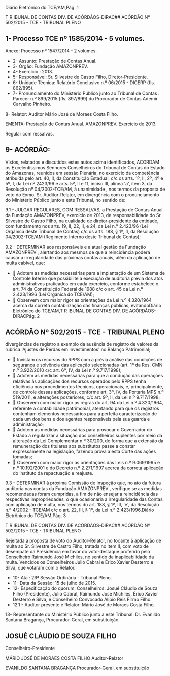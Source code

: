 Diário Eletrônico do TCE/AM,Pág. 1

T R IBUNAL DE CONTAS DIV. DE ACÓRDÃOS-DIRAC## ACÓRDÃO Nº 502/2015 - TCE - TRIBUNAL PLENO

## 1- Processo TCE nº 1585/2014 - 5 volumes.

Anexo: Processo nº 1547/2014 - 2 volumes.

- 2- Assunto: Prestação de Contas Anual.
- 3- Órgão: Fundação AMAZONPREV.
- 4- Exercício : 2013.
- 5- Responsável: Sr. Silvestre de Castro Filho, Diretor-Presidente.
- 6- Unidade Técnica: Relatório Conclusivo n.º 06/2015 - DICERP (fls. 862/895).
- 7-  Pronunciamento  do  Ministério Público  junto  ao Tribunal  de  Contas :  Parecer  n.º 899/2015 (fls. 897/899) do Procurador de Contas Ademir Carvalho Pinheiro.

8- Relator: Auditor Mário José de Moraes Costa Filho.

EMENTA: Prestação de Contas Anual. AMAZONPREV. Exercício de 2013.

Regular com ressalvas.

## 9- ACÓRDÃO:

Vistos, relatados e discutidos estes autos acima identificados,  ACORDAM os Excelentíssimos  Senhores  Conselheiros do Tribunal de Contas do Estado do Amazonas, reunidos em sessão Plenária, no exercício da competência atribuída pelo  art. 40, II, da Constituição Estadual, c/c os arts. 1º, II, 2º, 4º e 5º, I, da Lei nº 2423/96 e arts. 5º, II  e  11,  inciso  III,  alínea  'a',  item  3,  da  Resolução  nº  04/2002-TCE/AM, à unanimidade , nos  termos  da  proposta  de  voto  do  Exmo.  Sr.  Auditor-Relator, em divergência com  o pronunciamento do Ministério Público junto a este Tribunal, no sentido de:

9.1 - JULGAR REGULARES, COM RESSALVAS, a  Prestação de Contas Anual  da  Fundação  AMAZONPREV,  exercício  de  2013,  de  responsabilidade  do  Sr. Silvestre de Castro Filho, na qualidade de diretor-presidente da entidade, com fundamento nos arts. 19, II, 22, II, e 24, da Lei n.º 2.423/96 (Lei Orgânica deste Tribunal de Contas) c/c os arts. 188, § 1º, II, da Resolução 04/2002-TCE/AM (Regimento Interno deste Tribunal de Contas);

9.2  -  DETERMINAR aos  responsáveis  e  a  atual  gestão  da Fundação AMAZONPREV , alertando aos mesmos  de  que  a reincidência poderá causar a irregularidade das próximas contas anuais, além da aplicação de multa cabível, que:

-  Adotem as medidas necessárias para a implantação de um Sistema de  Controle  Interno  que  possibilite  a  execução  de  auditoria  prévia dos  atos  administrativos  praticados  em  cada  exercício,  conforme estabelece o art. 74 da Constituição Federal de 1988 c/c o art. 45 da Lei n.º 2.423/1996 (Lei Orgânica do TCE/AM);
-  Observem  com  maior  rigor  as  orientações  da  Lei  n.º  4.320/1964 acerca  da  correta  contabilização  das  finanças  públicas,  evitandoDiário Eletrônico do TCE/AM,T R IBUNAL DE CONTAS DIV. DE ACÓRDÃOS-DIRACPág. 2

## ACÓRDÃO Nº 502/2015 - TCE - TRIBUNAL PLENO

divergências  de  registro  a  exemplo  da  ausência  de  registro  de valores da rubrica 'Ajustes de Perdas em Investimentos' no Balanço Patrimonial;

-  Invistam os recursos do RPPS com a prévia análise das condições de  segurança  e  solvência  das  aplicação  selecionadas  (art.  1º  da Res. CMN n.º 3.922/2010 c/c art. 6º, IV, da Lei n.º 9.717/1998);
-  Adotem as medidas necessárias para que a condução das operações  relativas  às  aplicações  dos  recursos  operados  pelo RPPS tenha eficiência nos procedimentos técnicos, operacionais, e, principalmente, de controle dessas aplicações, conforme art. 3º, IV, da Portaria MPS n.º 519/2011, e alterações posteriores, c/c art. 9º, II, da Lei n.º 9.717/1998;
-  Observem  com  maior  rigor  as  regras  do  art. 94 da Lei n.º 4.320/1964,  referente  a  contabilidade  patrimonial,  atentando  para que os registros contenham elementos necessários para a perfeita caracterização  de cada  um  dos  bens  e  dos  agentes  responsáveis pela sua guarda e administração;
-  Adotem  as  medidas  necessárias  para  provocar  o  Governador  do Estado a regularizar a situação dos conselheiros suplentes por meio da  alteração  da  Lei  Complementar  n.º  30/200,  de  forma  que  a extensão  da  remuneração  dos  titulares  aos  substitutos  passe  a constar  expressamente  na  legislação,  fazendo  prova  a  esta Corte das ações tomadas;
-  Observem com maior rigor as orientações das Leis n.º 9.069/1995 e n.º  10.192/2001  e  do  Decreto  n.º  2.271/1997  acerca  da  correta aplicação do instituto da repactuação e reajuste.

9.3  -  DETERMINAR  à  próxima  Comissão  de  Inspeção  que,  no  ato da futura  auditoria  nas  contas  da  Fundação  AMAZONPREV ,  verifique  se  as  medidas recomendadas  foram  cumpridas,  a  fim  de  não  ensejar  a  reincidência  das  respectivas impropriedades, o que ocasionaria a irregularidade das Contas, com aplicação de multa, nos termos do art. 188, § 1º, III, 'e', da Resolução n.º 4/2002 - TCE/AM c/c o art. 22, III, § 1º, da Lei n.º 2.423/1996.Diário Eletrônico do TCE/AM,Pág. 3

T R IBUNAL DE CONTAS DIV. DE ACÓRDÃOS-DIRAC## ACÓRDÃO Nº 502/2015 - TCE - TRIBUNAL PLENO

Rejeitada a proposta de voto do Auditor-Relator, no tocante à aplicação de multa ao Sr.  Silvestre  de  Castro  Filho,  tratada  no  item  II, com  voto  de  desempate  da Presidência em favor do voto-destaque proferido pelo Conselheiro Raimundo José Michiles,  no  sentido  da  inaplicabilidade  da multa.  Vencidos  os Conselheiros  Julio Cabral e Érico Xavier Desterro e Silva, que votaram com o Relator.

- 10- Ata : 26ª Sessão Ordinária - Tribunal Pleno.
- 11- Data da Sessão: 15 de julho de 2015.
- 12- Especificação do quorum: Conselheiros: Josué Cláudio de Souza Filho (Presidente), Julio  Cabral,  Raimundo  José  Michiles,  Érico  Xavier  Desterro  e  Silva,  e  Conselheiro Convocado Alípio Reis Firmo Filho.
- 12.1 - Auditor presente e Relator: Mário José de Moraes Costa Filho.

13- Representante do Ministério Público junto a este Tribunal: Dr. Evanildo Santana Bragança, Procurador-Geral, em substituição.

## JOSUÉ CLÁUDIO DE SOUZA FILHO

Conselheiro-Presidente

MÁRIO JOSÉ DE MORAES COSTA FILHO Auditor-Relator

EVANILDO SANTANA BRAGANÇA Procurador-Geral, em substituição